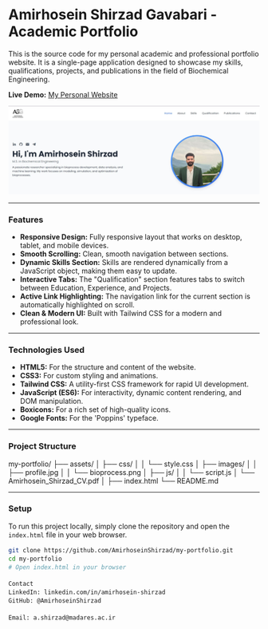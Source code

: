 # Amirhosein Shirzad Gavabari - Academic Portfolio

This is the source code for my personal academic and professional portfolio website. It is a single-page application designed to showcase my skills, qualifications, projects, and publications in the field of Biochemical Engineering.

**Live Demo:** [My Personal Website](https://amirhoseinshirzad.github.io/)

![Website live](assets/images/screenShot.JPG) 

---

### Features

-   **Responsive Design:** Fully responsive layout that works on desktop, tablet, and mobile devices.
-   **Smooth Scrolling:** Clean, smooth navigation between sections.
-   **Dynamic Skills Section:** Skills are rendered dynamically from a JavaScript object, making them easy to update.
-   **Interactive Tabs:** The "Qualification" section features tabs to switch between Education, Experience, and Projects.
-   **Active Link Highlighting:** The navigation link for the current section is automatically highlighted on scroll.
-   **Clean & Modern UI:** Built with Tailwind CSS for a modern and professional look.

---

### Technologies Used

-   **HTML5:** For the structure and content of the website.
-   **CSS3:** For custom styling and animations.
-   **Tailwind CSS:** A utility-first CSS framework for rapid UI development.
-   **JavaScript (ES6):** For interactivity, dynamic content rendering, and DOM manipulation.
-   **Boxicons:** For a rich set of high-quality icons.
-   **Google Fonts:** For the 'Poppins' typeface.

---

### Project Structure

my-portfolio/
├── assets/
│ ├── css/
│ │ └── style.css
│ ├── images/
│ │ ├── profile.jpg
│ │ └── bioprocess.png
│ ├── js/
│ │ └── script.js
│ └── Amirhosein_Shirzad_CV.pdf
│
├── index.html
└── README.md


---

### Setup

To run this project locally, simply clone the repository and open the `index.html` file in your web browser.

```bash
git clone https://github.com/AmirhoseinShirzad/my-portfolio.git
cd my-portfolio
# Open index.html in your browser

Contact
LinkedIn: linkedin.com/in/amirhosein-shirzad
GitHub: @AmirhoseinShirzad

Email: a.shirzad@madares.ac.ir



